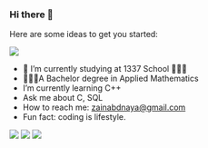 ### Hi there 👋

<!--
**zainabdnaya/zainabdnaya** is a ✨ _special_ ✨ repository because its `README.md` (this file) appears on your GitHub profile.-->

Here are some ideas to get you started:

  ![](https://komarev.com/ghpvc/?username=zainabdnaya)
- 🎯 I’m currently studying at 1337 School 👩🏻‍💻
-  👩🏻‍🏫A Bachelor degree in Applied Mathematics
- I’m currently learning C++ </br> 
- Ask me about C, SQL</br>
- How to reach me: zainabdnaya@gmail.com</br>
- Fun fact: coding is lifestyle.</br>

<img src ="https://github-readme-stats.vercel.app/api?username=zainabdnaya&show_icons=true&theme=merko"/>
<img src="https://1337-readme.vercel.app/api/profile?cursus=42cursus&white=true&login=zdnaya"/>
<img src="https://github-readme-stats.vercel.app/api/top-langs/?username=zainabdnaya"/>
